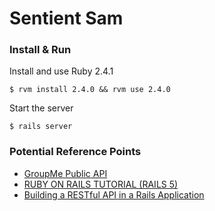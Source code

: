 # Sentient Sam

### Install & Run
Install and use Ruby 2.4.1

```
$ rvm install 2.4.0 && rvm use 2.4.0
```

Start the server

```
$ rails server
```

### Potential Reference Points
- [GroupMe Public API](https://dev.groupme.com/docs/v3)
- [RUBY ON RAILS TUTORIAL (RAILS 5)](https://www.railstutorial.org/book/frontmatter)
- [Building a RESTful API in a Rails Application](https://www.airpair.com/ruby-on-rails/posts/building-a-restful-api-in-a-rails-application)